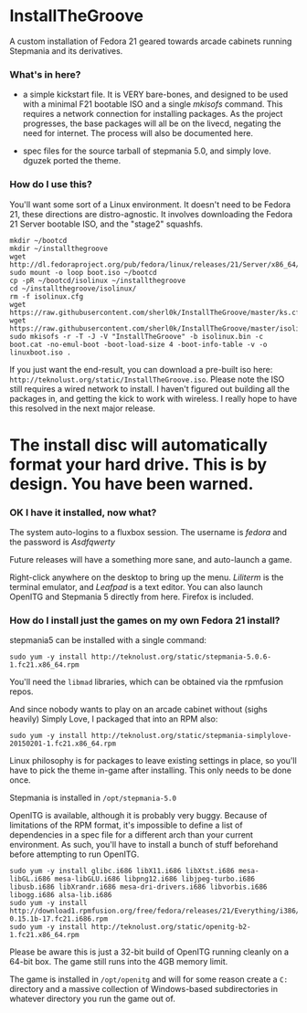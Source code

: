 # InstallTheGroove
A custom installation of Fedora 21 geared towards arcade cabinets running Stepmania and its derivatives.

### What's in here?
- a simple kickstart file. It is VERY bare-bones, and designed to be used with a minimal F21 bootable ISO and a single *mkisofs* command. This requires a network connection for installing packages. As the project progresses, the base packages will all be on the livecd, negating the need for internet. The process will also be documented here.

- spec files for the source tarball of stepmania 5.0, and simply love. dguzek ported the theme.

### How do I use this?

You'll want some sort of a Linux environment. It doesn't need to be Fedora 21, these directions are distro-agnostic. It involves downloading the Fedora 21 Server bootable ISO, and the "stage2" squashfs.

```
mkdir ~/bootcd
mkdir ~/installthegroove
wget http://dl.fedoraproject.org/pub/fedora/linux/releases/21/Server/x86_64/os/images/boot.iso
sudo mount -o loop boot.iso ~/bootcd
cp -pR ~/bootcd/isolinux ~/installthegroove
cd ~/installthegroove/isolinux/
rm -f isolinux.cfg
wget https://raw.githubusercontent.com/sherl0k/InstallTheGroove/master/ks.cfg
wget https://raw.githubusercontent.com/sherl0k/InstallTheGroove/master/isolinux.cfg
sudo mkisofs -r -T -J -V "InstallTheGroove" -b isolinux.bin -c boot.cat -no-emul-boot -boot-load-size 4 -boot-info-table -v -o linuxboot.iso .
```

If you just want the end-result, you can download a pre-built iso here: `http://teknolust.org/static/InstallTheGroove.iso`. Please note the ISO still requires a wired network to install. I haven't figured out building all the packages in, and getting the kick to work with wireless. I really hope to have this resolved in the next major release.

# The install disc will automatically format your hard drive. This is by design. You have been warned.

### OK I have it installed, now what?

The system auto-logins to a fluxbox session.
The username is *fedora* and the password is *Asdfqwerty*

Future releases will have a something more sane, and auto-launch a game.

Right-click anywhere on the desktop to bring up the menu. *Liliterm* is the terminal emulator, and *Leafpad* is a text editor. You can also launch OpenITG and Stepmania 5 directly from here. Firefox is included.


### How do I install just the games on my own Fedora 21 install?
stepmania5 can be installed with a single command:

`sudo yum -y install http://teknolust.org/static/stepmania-5.0.6-1.fc21.x86_64.rpm`

You'll need the `libmad` libraries, which can be obtained via the rpmfusion repos.

And since nobody wants to play on an arcade cabinet without (sighs heavily) Simply Love, I packaged that into an RPM also:

`sudo yum -y install http://teknolust.org/static/stepmania-simplylove-20150201-1.fc21.x86_64.rpm`

Linux philosophy is for packages to leave existing settings in place, so you'll have to pick the theme in-game after installing. This only needs to be done once.

Stepmania is installed in `/opt/stepmania-5.0`

OpenITG is available, although it is probably very buggy. Because of limitations of the RPM format, it's impossible to define a list of dependencies in a spec file for a different arch than your current environment. As such, you'll have to install a bunch of stuff beforehand before attempting to run OpenITG.

```
sudo yum -y install glibc.i686 libX11.i686 libXtst.i686 mesa-libGL.i686 mesa-libGLU.i686 libpng12.i686 libjpeg-turbo.i686 libusb.i686 libXrandr.i686 mesa-dri-drivers.i686 libvorbis.i686 libogg.i686 alsa-lib.i686
sudo yum -y install http://download1.rpmfusion.org/free/fedora/releases/21/Everything/i386/os/libmad-0.15.1b-17.fc21.i686.rpm
sudo yum -y install http://teknolust.org/static/openitg-b2-1.fc21.x86_64.rpm
````

Please be aware this is just a 32-bit build of OpenITG running cleanly on a 64-bit box. The game still runs into the 4GB memory limit.

The game is installed in `/opt/openitg` and will for some reason create a `C:` directory and a massive collection of Windows-based subdirectories in whatever directory you run the game out of.
